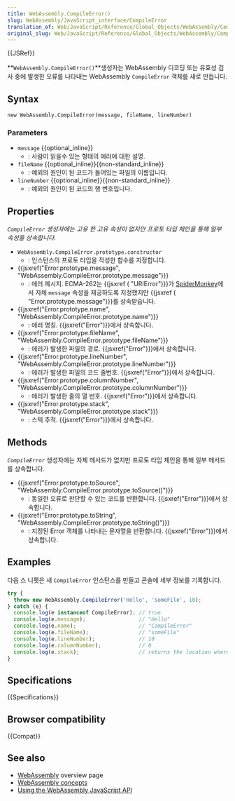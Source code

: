 ```yaml
---
title: WebAssembly.CompileError()
slug: WebAssembly/JavaScript_interface/CompileError
translation_of: Web/JavaScript/Reference/Global_Objects/WebAssembly/CompileError
original_slug: Web/JavaScript/Reference/Global_Objects/WebAssembly/CompileError
---
```


{{JSRef}}

**`WebAssembly.CompileError()`**생성자는 WebAssembly 디코딩 또는 유효성 검사 중에 발생한 오류를 나타내는 WebAssembly `CompileError` 객체를 새로 만듭니다.

## Syntax

    new WebAssembly.CompileError(message, fileName, lineNumber)

### Parameters

- `message` {{optional_inline}}
  - : 사람이 읽을수 있는 형태의 에러에 대한 설명.
- `fileName` {{optional_inline}}{{non-standard_inline}}
  - : 예외의 원인이 된 코드가 들어있는 파일의 이름입니다.
- `lineNumber` {{optional_inline}}{{non-standard_inline}}
  - : 예외의 원인이 된 코드의 행 번호입니다.

## Properties

_`CompileError` 생성자에는 고유 한 고유 속성이 없지만 프로토 타입 체인을 통해 일부 속성을 상속합니다._

- `WebAssembly.CompileError.prototype.constructor`
  - : 인스턴스의 프로토 타입을 작성한 함수를 지정합니다.
- {{jsxref("Error.prototype.message", "WebAssembly.CompileError.prototype.message")}}
  - : 에러 메시지. ECMA-262는 {{jsxref ( "URIError")}}가 [SpiderMonkey](/ko/docs/Mozilla/Projects/SpiderMonkey)에서 자체 `message` 속성을 제공하도록 지정했지만 {{jsxref ( "Error.prototype.message")}}를 상속받습니다.
- {{jsxref("Error.prototype.name", "WebAssembly.CompileError.prototype.name")}}
  - : 에러 명칭. {{jsxref("Error")}}에서 상속합니다.
- {{jsxref("Error.prototype.fileName", "WebAssembly.CompileError.prototype.fileName")}}
  - : 에러가 발생한 파일의 경로. {{jsxref("Error")}}에서 상속합니다.
- {{jsxref("Error.prototype.lineNumber", "WebAssembly.CompileError.prototype.lineNumber")}}
  - : 에러가 발생한 파일의 코드 줄번호. {{jsxref("Error")}}에서 상속합니다.
- {{jsxref("Error.prototype.columnNumber", "WebAssembly.CompileError.prototype.columnNumber")}}
  - : 에러가 발생한 줄의 열 번호. {{jsxref("Error")}}에서 상속합니다.
- {{jsxref("Error.prototype.stack", "WebAssembly.CompileError.prototype.stack")}}
  - : 스텍 추적. {{jsxref("Error")}}에서 상속합니다.

## Methods

_`CompileError`_ 생성자에는 자체 메서드가 없지만 프로토 타입 체인을 통해 일부 메서드를 상속합니다.

- {{jsxref("Error.prototype.toSource", "WebAssembly.CompileError.prototype.toSource()")}}
  - : 동일한 오류로 판단할 수 있는 코드를 반환합니다. {{jsxref("Error")}}에서 상속합니다.
- {{jsxref("Error.prototype.toString", "WebAssembly.CompileError.prototype.toString()")}}
  - : 지정된 Error 객체를 나타내는 문자열을 반환합니다. {{jsxref("Error")}}에서 상속합니다.

## Examples

다음 스 니펫은 새 `CompileError` 인스턴스를 만들고 콘솔에 세부 정보를 기록합니다.

```js
try {
  throw new WebAssembly.CompileError('Hello', 'someFile', 10);
} catch (e) {
  console.log(e instanceof CompileError); // true
  console.log(e.message);                 // "Hello"
  console.log(e.name);                    // "CompileError"
  console.log(e.fileName);                // "someFile"
  console.log(e.lineNumber);              // 10
  console.log(e.columnNumber);            // 0
  console.log(e.stack);                   // returns the location where the code was run
}
```

## Specifications

{{Specifications}}

## Browser compatibility

{{Compat}}

## See also

- [WebAssembly](/ko/docs/WebAssembly) overview page
- [WebAssembly concepts](/ko/docs/WebAssembly/Concepts)
- [Using the WebAssembly JavaScript API](/ko/docs/WebAssembly/Using_the_JavaScript_API)

<!---->

